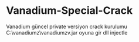 # Vanadium-Special-Crack
Vanadium güncel private versiyon crack
kurulumu C:\vanadiumz\vanadiumzv.jar
oyuna gir dll injectle
